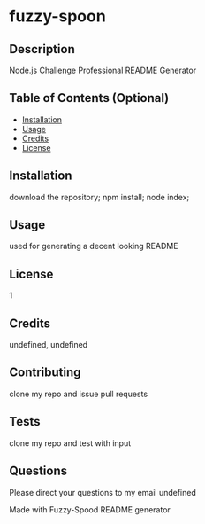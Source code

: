 
# fuzzy-spoon

## Description 
Node.js Challenge Professional README Generator

## Table of Contents (Optional)

* [Installation](#installation)
* [Usage](#usage)
* [Credits](#credits)
* [License](#license)

## Installation
download the repository; npm install; node index;

## Usage 
used for generating a decent looking README

## License
1

## Credits
undefined, undefined

## Contributing
clone my repo and issue pull requests

## Tests
clone my repo and test with input

## Questions
Please direct your questions to my email
undefined

Made with Fuzzy-Spood README generator
    